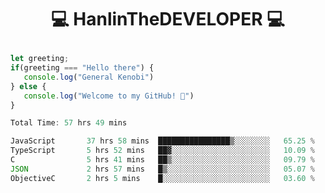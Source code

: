 # <p align="center"> 💻 HanlinTheDEVELOPER 💻 </p>
 ```js
let greeting;
 if(greeting === "Hello there") {
    console.log("General Kenobi")
} else { 
    console.log("Welcome to my GitHub! 👋")
}
```



<!--START_SECTION:waka-->

```js
Total Time: 57 hrs 49 mins

JavaScript       37 hrs 58 mins  ████████████████▒░░░░░░░░   65.25 %
TypeScript       5 hrs 52 mins   ██▓░░░░░░░░░░░░░░░░░░░░░░   10.09 %
C                5 hrs 41 mins   ██▒░░░░░░░░░░░░░░░░░░░░░░   09.79 %
JSON             2 hrs 57 mins   █▒░░░░░░░░░░░░░░░░░░░░░░░   05.07 %
ObjectiveC       2 hrs 5 mins    █░░░░░░░░░░░░░░░░░░░░░░░░   03.60 %
```

<!--END_SECTION:waka-->



